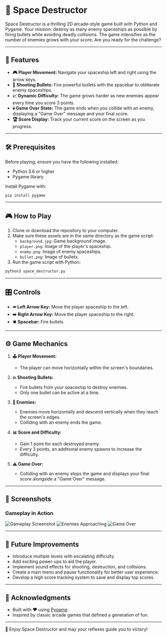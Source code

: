 # 🌌 Space Destructor

Space Destructor is a thrilling 2D arcade-style game built with Python and Pygame. Your mission: destroy as many enemy spaceships as possible by firing bullets while avoiding deadly collisions. The game intensifies as the number of enemies grows with your score. Are you ready for the challenge?

---

## 🚀 Features

- **🎮 Player Movement:** Navigate your spaceship left and right using the arrow keys.
- **🔫 Shooting Bullets:** Fire powerful bullets with the spacebar to obliterate enemy spaceships.
- **📈 Dynamic Difficulty:** The game grows harder as new enemies appear every time you score 3 points.
- **💀 Game Over State:** The game ends when you collide with an enemy, displaying a "Game Over" message and your final score.
- **🏆 Score Display:** Track your current score on the screen as you progress.

---

## 🛠️ Prerequisites

Before playing, ensure you have the following installed:

- Python 3.6 or higher
- Pygame library

Install Pygame with:

```bash
pip install pygame
```

---

## 🎮 How to Play

1. Clone or download the repository to your computer.
2. Make sure these assets are in the same directory as the game script:
   - `background.jpg`: Game background image.
   - `player.png`: Image of the player's spaceship.
   - `enemy.png`: Image of enemy spaceships.
   - `bullet.png`: Image of bullets.
3. Run the game script with Python:

```bash
python3 space_destructor.py
```

---

## 🎛️ Controls

- **⬅️ Left Arrow Key:** Move the player spaceship to the left.
- **➡️ Right Arrow Key:** Move the player spaceship to the right.
- **⏹️ Spacebar:** Fire bullets.

---

## ⚙️ Game Mechanics

1. **🕹️ Player Movement:**
   - The player can move horizontally within the screen's boundaries.

2. **💥 Shooting Bullets:**
   - Fire bullets from your spaceship to destroy enemies.
   - Only one bullet can be active at a time.

3. **👾 Enemies:**
   - Enemies move horizontally and descend vertically when they reach the screen's edges.
   - Colliding with an enemy ends the game.

4. **📊 Score and Difficulty:**
   - Gain 1 point for each destroyed enemy.
   - Every 3 points, an additional enemy spawns to increase the difficulty.

5. **⚠️ Game Over:**
   - Colliding with an enemy stops the game and displays your final score alongside a "Game Over" message.

---

## 📸 Screenshots

### Gameplay in Action

![Gameplay Screenshot](https://github.com/user-attachments/assets/14b66e30-8aed-4e3d-815b-6ace657bcc14)
![Enemies Approaching](https://github.com/user-attachments/assets/0a2ccb7b-7634-49e5-9702-e839d0d103c8)
![Game Over](https://github.com/user-attachments/assets/9ebb7d04-8646-4a1d-a3e1-64d386ed8a09)

---

## 🌟 Future Improvements

- Introduce multiple levels with escalating difficulty.
- Add exciting power-ups to aid the player.
- Implement sound effects for shooting, destruction, and collisions.
- Create a main menu and pause functionality for better user experience.
- Develop a high score tracking system to save and display top scores.

---

## 🙏 Acknowledgments

- Built with ❤️ using [Pygame](https://www.pygame.org/).
- Inspired by classic arcade games that defined a generation of fun.

---

🎉 Enjoy Space Destructor and may your reflexes guide you to victory!

